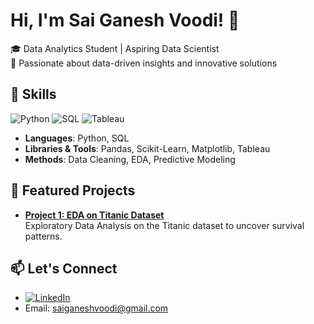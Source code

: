 # Hi, I'm Sai Ganesh Voodi! 👋

🎓 Data Analytics Student | Aspiring Data Scientist  
🌟 Passionate about data-driven insights and innovative solutions  


## 🔧 Skills
![Python](https://img.shields.io/badge/Python-3776AB?style=flat&logo=python&logoColor=white)
![SQL](https://img.shields.io/badge/SQL-4479A1?style=flat&logo=mysql&logoColor=white)
![Tableau](https://img.shields.io/badge/Tableau-E97627?style=flat&logo=tableau&logoColor=white)
- **Languages**: Python, SQL
- **Libraries & Tools**: Pandas, Scikit-Learn, Matplotlib, Tableau
- **Methods**: Data Cleaning, EDA, Predictive Modeling

## 📂 Featured Projects
- [**Project 1: EDA on Titanic Dataset**](https://github.com/saiganeshvoodi/EDA_Project)  
  Exploratory Data Analysis on the Titanic dataset to uncover survival patterns.

## 📫 Let's Connect
- [![LinkedIn](https://img.shields.io/badge/LinkedIn-0077B5?style=flat&logo=linkedin&logoColor=white)](https://www.linkedin.com/in/saiganeshvoodi)
- Email: saiganeshvoodi@gmail.com
